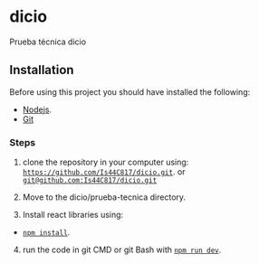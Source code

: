 # dicio
Prueba técnica dicio


## Installation
Before using this project you should have installed the following:
- [Nodejs](https://nodejs.org/es/).
- [Git](https://github.com/git-guides/install-git)

### Steps
1. clone the repository in your computer using:
  [`https://github.com/Is44C817/dicio.git`](#code). or [`git@github.com:Is44C817/dicio.git`](#code)

2. Move to the dicio/prueba-tecnica directory.

3. Install react libraries using:
  - [`npm install`](#code).

 4. run the code in git CMD or git Bash with 
    [`npm run dev`](#code).
